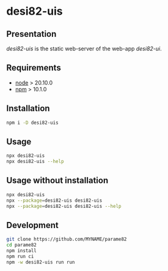 desi82-uis
==========


Presentation
------------

*desi82-uis* is the static web-server of the web-app *desi82-ui*.


Requirements
------------

- [node](https://nodejs.org) > 20.10.0
- [npm](https://docs.npmjs.com/cli) > 10.1.0


Installation
------------

```bash
npm i -D desi82-uis
```


Usage
-----

```bash
npx desi82-uis
npx desi82-uis --help
```


Usage without installation
--------------------------

```bash
npx desi82-uis
npx --package=desi82-uis desi82-uis
npx --package=desi82-uis desi82-uis --help
```


Development
-----------

```bash
git clone https://github.com/MYNAME/parame82
cd parame82
npm install
npm run ci
npm -w desi82-uis run run
```

